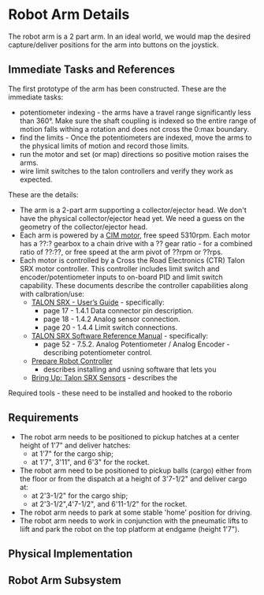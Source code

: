 # Robot Arm Details
The robot arm is a 2 part arm. In an ideal world, we would map the desired capture/deliver
positions for the arm into buttons on the joystick.

## Immediate Tasks and References
The first prototype of the arm has been constructed. These are the immediate tasks:
* potentiometer indexing - the arms have a travel range significantly less than
  360&deg;. Make sure the shaft coupling is indexed so the entire range of motion
  falls withing a rotation and does not cross the 0:max boundary.
* find the limits - Once the potentiometers are indexed, move the arms to the
  physical limits of motion and record those limits.
* run the motor and set (or map) directions so positive motion raises the arms.
* wire limit switches to the talon controllers and verify they work as expected.

These are the details:
* The arm is a 2-part arm supporting a collector/ejector head. We don't have the
  physical collector/ejector head yet. We need a guess on the geometry of the collector/ejector head.
* Each arm is powered by a [CIM motor](https://www.andymark.com/products/2-5-in-cim-motor),
  free speed 5310rpm. Each motor has a ??:? gearbox to a chain drive with a ?? gear ratio -
  for a combined ratio of ??:??, or free speed at the arm pivot of ??rpm or ??rps.
* Each motor is controlled by a Cross the Road Electronics (CTR) Talon SRX motor
  controller. This controller includes limit switch and encoder/potentiometer inputs
  to on-board PID and limit switch capability. These documents describe the controller
  capabilities along with calbration/use:
  * [TALON SRX - User’s Guide](http://www.ctr-electronics.com/Talon%20SRX%20User's%20Guide.pdf) - specifically:
    * page 17 - 1.4.1 Data connector pin description.
    * page 18 - 1.4.2 Analog sensor connection.
    * page 20 - 1.4.4 Limit switch connections.
  * [TALON SRX Software Reference Manual](https://www.ctr-electronics.com/downloads/pdf/Talon%20SRX%20Software%20Reference%20Manual-1.pdf) -
    specifically:
    * page 52 - 7.5.2. Analog Potentiometer / Analog Encoder - describing potentiometer
      control.
  * [Prepare Robot Controller](https://phoenix-documentation.readthedocs.io/en/latest/ch06_PrepRobot.html)
    - describes installing and usning software that lets you 
  * [Bring Up: Talon SRX Sensors](https://phoenix-documentation.readthedocs.io/en/latest/ch14_MCSensor.html) - describes the

Required tools - these need to be installed and hooked to the roborio

## Requirements
* The robot arm needs to be positioned to pickup hatches at a center height of 1'7" and deliver hatches:
  * at 1'7" for the cargo ship;
  * at 1'7", 3'11", and 6'3" for the rocket.
* The robot arm need to be positioned to pickup balls (cargo) either from the floor or from the dispatch
at a height of 3'7-1/2" and deliver cargo at:
  * at 2'3-1/2" for the cargo ship;
  * at 2'3-1/2",4'7-1/2", and 6'11-1/2" for the rocket.
* The robot arm needs to park at some stable 'home' position for driving.
* The robot arm needs to work in conjunction with the pneumatic lifts to liift and park the robot on the top platform at endgame (height 1'7").

## Physical Implementation

## Robot Arm Subsystem
